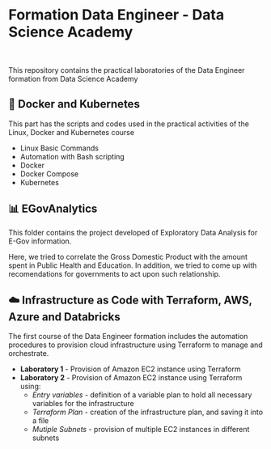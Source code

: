 # Formation Data Engineer - Data Science Academy

<br>


This repository contains the practical laboratories of the Data Engineer formation from Data Science Academy

## 🐋 Docker and Kubernetes

This part has the scripts and codes used in the practical activities of the Linux, Docker and Kubernetes course

- Linux Basic Commands
- Automation with Bash scripting
- Docker
- Docker Compose
- Kubernetes

## 📊 EGovAnalytics

This folder contains the project developed of Exploratory Data Analysis for E-Gov information.

Here, we tried to correlate the Gross Domestic Product with the amount spent in Public Health and Education. In addition, we tried to come up with recomendations for governments to act upon such relationship.

## ☁️ Infrastructure as Code with Terraform, AWS, Azure and Databricks

The first course of the Data Engineer formation includes the automation procedures to provision cloud infrastructure using Terraform to manage and orchestrate.

- **Laboratory 1** - Provision of Amazon EC2 instance using Terraform
- **Laboratory 2** - Provision of Amazon EC2 instance using Terraform using:
    - *Entry variables* - definition of a variable plan to hold all necessary variables for the infrastructure
    - *Terraform Plan* - creation of the infrastructure plan, and saving it into a file
    - *Mutiple Subnets* - provision of multiple EC2 instances in different subnets
